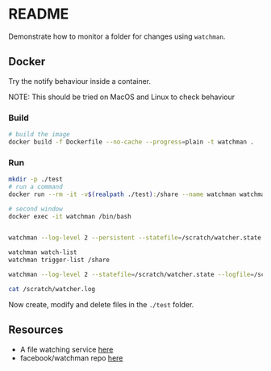 # README

Demonstrate how to monitor a folder for changes using `watchman`.  

## Docker

Try the notify behaviour inside a container.  

NOTE: This should be tried on MacOS and Linux to check behaviour  

### Build

```sh
# build the image
docker build -f Dockerfile --no-cache --progress=plain -t watchman . 
```

### Run

```sh
mkdir -p ./test
# run a command 
docker run --rm -it -v$(realpath ./test):/share --name watchman watchman

# second window
docker exec -it watchman /bin/bash  


watchman --log-level 2 --persistent --statefile=/scratch/watcher.state --logfile=/scratch/watcher.log watch /share

watchman watch-list
watchman trigger-list /share

watchman --log-level 2 --statefile=/scratch/watcher.state --logfile=/scratch/watcher.log -- trigger /share sharefolder '*.txt' -- ls -l

cat /scratch/watcher.log 
```

Now create, modify and delete files in the `./test` folder.  

## Resources

* A file watching service [here](https://facebook.github.io/watchman/)  
* facebook/watchman repo [here](https://github.com/facebook/watchman)  
